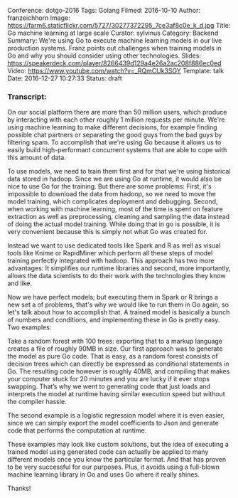 Conference: dotgo-2016
Tags: Golang
Filmed: 2016-10-10
Author: franzeichhorn
Image: https://farm6.staticflickr.com/5727/30277372295_7ce3af8c0e_k_d.jpg
Title: Go machine learning at large scale
Curator: sylvinus
Category: Backend
Summary: We're using Go to execute machine learning models in our live production systems. Franz points out challenges when training models in Go and why you should consider using other technologies.
Slides: https://speakerdeck.com/player/8266439d129a4e26a2ac208f886ec0ed
Video: https://www.youtube.com/watch?v=_RQmCUk3SGY
Template: talk
Date: 2016-12-27 10:27:33
Status: draft

### Transcript:

On our social platform there are more than 50 million users, which produce by interacting with each other roughly 1 million requests per minute. We're using machine learning to make different decisions, for example finding possible chat partners or separating the good guys from the bad guys by filtering spam. To accomplish that we're using Go because it allows us to easily build high-performant concurrent systems that are able to cope with this amount of data.

To use models, we need to train them first and for that we're using historical data stored in hadoop. Since we are using Go at runtime, it would also be nice to use Go for the training. But there are some problems: First, it's impossible to download the data from hadoop, so we need to move the model training, which complicates deployment and debugging. Second, when working with machine learning, most of the time is spent on feature extraction as well as preprocessing, cleaning and sampling the data instead of doing the actual model training. While doing that in go is possible, it is very convenient because this is simply not what Go was created for.

Instead we want to use dedicated tools like Spark and R as well as visual tools like Knime or RapidMiner which perform all these steps of model training perfectly integrated with hadoop. This approach has two more advantages: It simplifies our runtime libraries and second, more importantly, allows the data scientists to do their work with the technologies they know and like.

Now we have perfect models; but executing them in Spark or R brings a new set a of problems, that's why we would like to run them in Go again, so let's talk about how to accomplish that.
A trained model is basically a bunch of numbers and conditions, and implementing these in Go is pretty easy. Two examples:

Take a random forest with 100 trees: exporting that to a markup language creates a file of roughly 90MB in size. Our first approach was to generate the model as pure Go code. That is easy, as a random forest consists of decision trees which can directly be expressed as conditional statements in Go. The resulting code however is roughly 40MB, and compiling that makes your computer stuck for 20 minutes and you are lucky if it ever stops swapping.
That’s why we went to generating code that just loads and interprets the model at runtime having similar execution speed but without the compiler hassle.

The second example is a logistic regression model where it is even easier, since we can simply export the model coefficients to Json and generate code that performs the computation at runtime.

These examples may look like custom solutions, but the idea of executing a trained model using generated code can actually be applied to many different models once you know the particular format. And that has proven to be very successful for our purposes.
Plus, it avoids using a full-blown machine learning library in Go and uses Go where it really shines.

Thanks!
